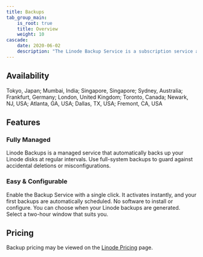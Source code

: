 ```yaml
---
title: Backups
tab_group_main:
    is_root: true
    title: Overview
    weight: 10
cascade:
    date: 2020-06-02
    description: "The Linode Backup Service is a subscription service add-on that automatically performs daily, weekly, and biweekly backups of your Linode. It’s affordable, easy to use, and provides peace of mind."
---
```


## Availability

Tokyo, Japan; Mumbai, India; Singapore, Singapore; Sydney, Australia; Frankfurt, Germany; London, United Kingdom; Toronto, Canada; Newark, NJ, USA; Atlanta, GA, USA; Dallas, TX, USA; Fremont, CA, USA

## Features

### Fully Managed

Linode Backups is a managed service that automatically backs up your Linode disks at regular intervals. Use full-system backups to guard against accidental deletions or misconfigurations.

### Easy & Configurable

Enable the Backup Service with a single click. It activates instantly, and your first backups are automatically scheduled. No software to install or configure. You can choose when your Linode backups are generated. Select a two-hour window that suits you.

## Pricing

Backup pricing may be viewed on the [Linode Pricing](https://www.linode.com/pricing/#row--storage) page.
